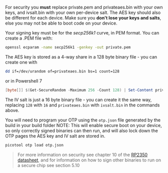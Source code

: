 For security you **must** replace private.pem and privateaes.bin with your own keys, and ivsalt.bin with your own per-device salt. The AES key should also be different for each device. Make sure you **don't lose your keys and salts**, else you may not be able to boot code on your device.

Your signing key must be for the _secp256k1_ curve, in PEM format. You can create a .PEM file with:

```bash
openssl ecparam -name secp256k1 -genkey -out private.pem
```

The AES key is stored as a 4-way share in a 128 byte binary file - you can create one with

```bash
dd if=/dev/urandom of=privateaes.bin bs=1 count=128
```

or in Powershell 7
```powershell
[byte[]] $(Get-SecureRandom -Maximum 256 -Count 128) | Set-Content privateaes.bin -AsByteStream
```

The IV salt is just a 16 byte binary file - you can create it the same way, replacing `128` with `16` and `privateaes.bin` with `ivsalt.bin` in the commands above.

You will need to program your OTP using the `otp.json` file generated by the build in your build folder
NOTE: This will enable secure boot on your device, so only correctly signed binaries can then run, and will also lock down the OTP pages the AES key and IV salt are stored in.
```bash
picotool otp load otp.json
```

> For more information on security see chapter 10 of the [RP2350 datasheet](https://datasheets.raspberrypi.com/rp2350/rp2350-datasheet.pdf), and for information on how to sign other binaries to run on a secure chip see section 5.10
